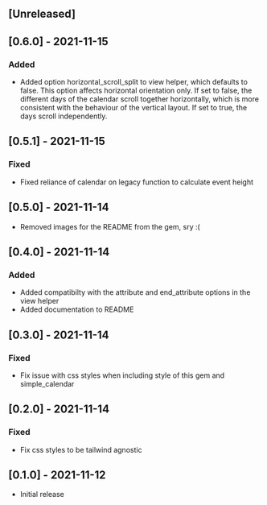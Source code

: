 ## [Unreleased]

## [0.6.0] - 2021-11-15
### Added
- Added option horizontal_scroll_split to view helper, which defaults to false. This option affects
horizontal orientation only. If set to false, the
different days of the calendar scroll together horizontally, which is more consistent with the
behaviour of the vertical layout. If set to true, the days scroll independently.

## [0.5.1] - 2021-11-15
### Fixed
- Fixed reliance of calendar on legacy function to
calculate event height

## [0.5.0] - 2021-11-14
- Removed images for the README from the gem, sry :(

## [0.4.0] - 2021-11-14
### Added
- Added compatibilty with the attribute and end_attribute options in the view helper
- Added documentation to README

## [0.3.0] - 2021-11-14
### Fixed
- Fix issue with css styles when including style of this gem and simple_calendar

## [0.2.0] - 2021-11-14
### Fixed
- Fix css styles to be tailwind agnostic

## [0.1.0] - 2021-11-12

- Initial release
